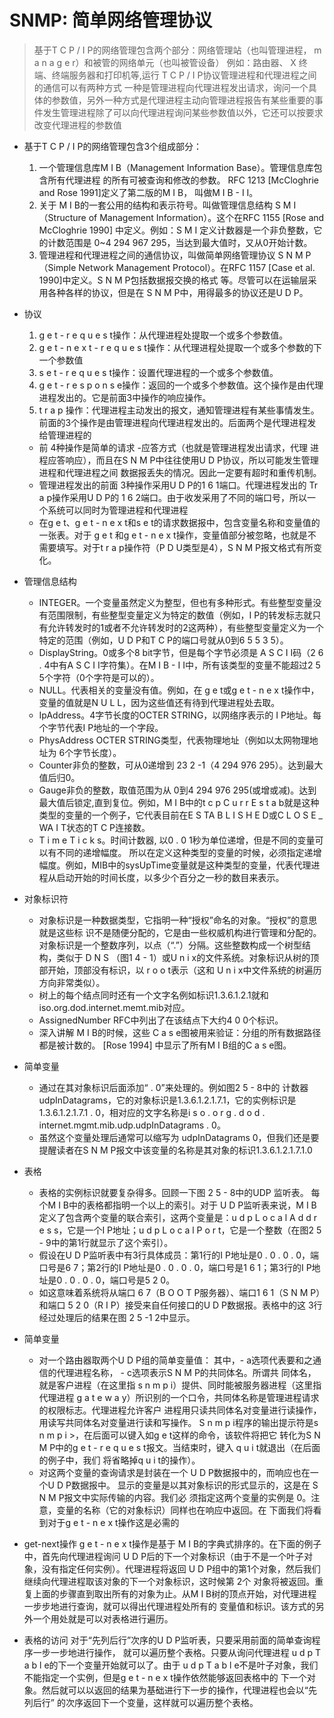 # SNMP: 简单网络管理协议
> 基于T C P / I P的网络管理包含两个部分：网络管理站（也叫管理进程， m a n a g e r）和被管的网络单元（也叫被管设备）
例如：路由器、 X 终端、终端服务器和打印机等,运行 T C P / I P协议管理进程和代理进程之间的通信可以有两种方式
一种是管理进程向代理进程发出请求，询问一个具体的参数值，另外一种方式是代理进程主动向管理进程报告有某些重要的事件发生管理进程除了可以向代理进程询问某些参数值以外，它还可以按要求改变代理进程的参数值


* 基于T C P / I P的网络管理包含3个组成部分：
  1. 一个管理信息库M I B（Management Information Base）。管理信息库包含所有代理进程
的所有可被查询和修改的参数。 RFC 1213 [McCloghrie and Rose 1991]定义了第二版的M I B，
叫做M I B - I I。
  2. 关于 M I B的一套公用的结构和表示符号。叫做管理信息结构 S M I（Structure of
Management Information）。这个在RFC 1155 [Rose and McCloghrie 1990] 中定义。例如：S M I
定义计数器是一个非负整数，它的计数范围是 0~4 294 967 295，当达到最大值时，又从0开始计数。
  3. 管理进程和代理进程之间的通信协议，叫做简单网络管理协议 S N M P（Simple Network
Management Protocol）。在RFC 1157 [Case et al. 1990]中定义。S N M P包括数据报交换的格式
等。尽管可以在运输层采用各种各样的协议，但是在 S N M P中，用得最多的协议还是U D P。

* 协议  
  1. g e t - r e q u e s t操作：从代理进程处提取一个或多个参数值。
  2. g e t - n e x t - r e q u e s t操作：从代理进程处提取一个或多个参数的下一个参数值
  3. s e t - r e q u e s t操作：设置代理进程的一个或多个参数值。
  4. g e t - r e s p o n s e操作：返回的一个或多个参数值。这个操作是由代理进程发出的。它是前面3中操作的响应操作。
  5. t r a p 操作：代理进程主动发出的报文，通知管理进程有某些事情发生。前面的3个操作是由管理进程向代理进程发出的。后面两个是代理进程发给管理进程的
  * 前 4种操作是简单的请求 -应答方式（也就是管理进程发出请求，代理
进程应答响应），而且在S N M P中往往使用U D P协议，所以可能发生管理进程和代理进程之间
数据报丢失的情况。因此一定要有超时和重传机制。
  * 管理进程发出的前面 3种操作采用U D P的1 6 1端口。代理进程发出的 Tr a p操作采用U D P的
1 6 2端口。由于收发采用了不同的端口号，所以一个系统可以同时为管理进程和代理进程
  * 在g e t、g e t - n e x t和s e t的请求数据报中，包含变量名称和变量值的一张表。对于 g e t
和g e t - n e x t操作，变量值部分被忽略，也就是不需要填写。对于t r a p操作符（P D U类型是4），S N M P报文格式有所变化。

* 管理信息结构
  * INTEGER。一个变量虽然定义为整型，但也有多种形式。有些整型变量没有范围限制，有些整型变量定义为特定的数值（例如，I P的转发标志就只有允许转发时的1或者不允许转发时的2这两种），有些整型变量定义为一个特定的范围（例如，U D P和T C P的端口号就从0到6 5 5 3 5）。
  * DisplayString。0或多个8 bit字节，但是每个字节必须是 A S C I I码（2 6 . 4中有A S C I I字符集）。在M I B - I I中，所有该类型的变量不能超过2 5 5个字符（0个字符是可以的）。
  * NULL。代表相关的变量没有值。例如，在 g e t或g e t - n e x t操作中，变量的值就是N U L L，因为这些值还有待到代理进程处去取。
  * IpAddress。4字节长度的OCTER STRING，以网络序表示的 I P地址。每个字节代表I P地址的一个字段。
  * PhysAddress OCTER STRING类型，代表物理地址（例如以太网物理地址为 6个字节长度）。
  * Counter非负的整数，可从0递增到 23 2 -1（4 294 976 295）。达到最大值后归0。
  * Gauge非负的整数，取值范围为从 0到4 294 976 295(或增或减)。达到最大值后锁定,直到复位。例如，M I B中的t c p C u r r E s t a b就是这种类型的变量的一个例子，它代表目前在E S TA B L I S H E D或C L O S E _ WA I T状态的T C P连接数。
  * T i m e T i c k s。时间计数器, 以0 . 0 1秒为单位递增，但是不同的变量可以有不同的递增幅度。
  所以在定义这种类型的变量的时候，必须指定递增幅度。例如，MIB中的sysUpTime变量就是这种类型的变量，代表代理进程从启动开始的时间长度，以多少个百分之一秒的数目来表示。

* 对象标识符
  * 对象标识是一种数据类型，它指明一种“授权”命名的对象。“授权”的意思就是这些标
识不是随便分配的，它是由一些权威机构进行管理和分配的。
对象标识是一个整数序列，以点（“.”）分隔。这些整数构成一个树型结构，类似于 D N S
（图1 4 - 1）或U n i x的文件系统。对象标识从树的顶部开始，顶部没有标识，以 r o o t表示（这和
U n i x中文件系统的树遍历方向非常类似）。
  * 树上的每个结点同时还有一个文字名例如标识1.3.6.1.2.1就和iso.org.dod.internet.memt.mib对应。
  *  AssignedNumber RFC中列出了在该结点下大约4 0 0个标识。
  * 深入讲解 M I B的时候，这些 C a s e图被用来验证：分组的所有数据路径都是被计数的。
[Rose 1994] 中显示了所有M I B组的C a s e图。

* 简单变量  
  * 通过在其对象标识后面添加“ . 0”来处理的。例如图2 5 - 8中的
计数器udpInDatagrams，它的对象标识是1.3.6.1.2.1.7.1，它的实例标识是1.3.6.1.2.1.7.1 . 0，相对应的文字名称是i s o . o r g . d o d . internet.mgmt.mib.udp.udpInDatagrams . 0。
  * 虽然这个变量处理后通常可以缩写为 udpInDatagrams  0，但我们还是要提醒读者在S N M P报文中该变量的名称是其对象的标识1.3.6.1.2.1.7.1.0
  
* 表格
  * 表格的实例标识就要复杂得多。回顾一下图 2 5 - 8中的UDP 监听表。
每个M I B中的表格都指明一个以上的索引。对于 U D P监听表来说，M I B定义了包含两个变量的联合索引，这两个变量是：u d p L o c a l A d d r e s s，它是一个I P地址；u d p L o c a l P o r t，它是一个整数（在图2 5 - 9中的第1行就显示了这个索引）。
  * 假设在U D P监听表中有3行具体成员：第1行的I P地址是0 . 0 . 0 . 0，端口号是6 7；第2行的I P地址是0 . 0 . 0 . 0，端口号是1 6 1；第3行的I P地址是0 . 0 . 0 . 0，端口号是5 2 0。
  * 如这意味着系统将从端口 6 7（B O O T P服务器）、端口1 6 1（S N M P）和端口 5 2 0（R I P）接受来自任何接口的U D P数据报。表格中的这 3行经过处理后的结果在图 2 5 -1 2中显示。

* 简单变量
  * 对一个路由器取两个U D P组的简单变量值：
其中，- a选项代表要和之通信的代理进程名称， - c选项表示S N M P的共同体名。所谓共
同体名，就是客户进程（在这里指 s n m p i）提供、同时能被服务器进程（这里指代理进程
g a t e w a y）所识别的一个口令，共同体名称是管理进程请求的权限标志。代理进程允许客户
进程用只读共同体名对变量进行读操作，用读写共同体名对变量进行读和写操作。
S n m p i程序的输出提示符是s n m p i >，在后面可以键入如g e t这样的命令，该软件将把它
转化为S N M P中的g e t - r e q u e s t报文。当结束时，键入 q u i t就退出（在后面的例子中，我们
将省略掉q u i t的操作）。
  * 对这两个变量的查询请求是封装在一个 U D P数据报中的，而响应也在一个U D P数据报中。
显示的变量是以其对象标识的形式显示的，这是在 S N M P报文中实际传输的内容。我们必
须指定这两个变量的实例是 0。注意，变量的名称（它的对象标识）同样也在响应中返回。在
下面我们将看到对于g e t - n e x t操作这是必需的

* get-next操作
g e t - n e x t操作是基于 M I B的字典式排序的。在下面的例子中，首先向代理进程询问
U D P后的下一个对象标识（由于不是一个叶子对象，没有指定任何实例）。代理进程将返回
U D P组中的第1个对象，然后我们继续向代理进程取该对象的下一个对象标识，这时候第 2个
对象将被返回。重复上面的步骤直到取出所有的对象为止。从M I B树的顶点开始，对代理进程一步步地进行查询，就可以得出代理进程处所有的
变量值和标识。该方式的另外一个用处就是可以对表格进行遍历。

* 表格的访问
对于“先列后行”次序的U D P监听表，只要采用前面的简单查询程序一步一步地进行操作，
就可以遍历整个表格。只要从询问代理进程 u d p T a b l e的下一个变量开始就可以了。由于
u d p T a b l e不是叶子对象，我们不能指定一个实例，但是g e t - n e x t操作依然能够返回表格中的
下一个对象。然后就可以以返回的结果为基础进行下一步的操作，代理进程也会以“先列后行”
的次序返回下一个变量，这样就可以遍历整个表格。

